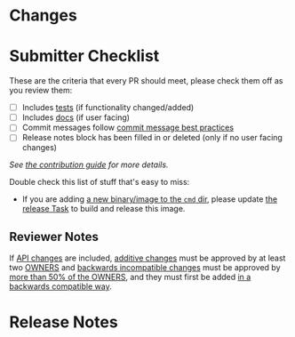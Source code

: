 <!-- 🎉🎉🎉 Thank you for the PR!!! 🎉🎉🎉 -->

# Changes

<!-- Describe your changes here- ideally you can get that description straight from
your descriptive commit message(s)! -->

# Submitter Checklist

These are the criteria that every PR should meet, please check them off as you
review them:

- [ ] Includes [tests](https://github.com/tektoncd/community/blob/master/standards.md#principles) (if functionality changed/added)
- [ ] Includes [docs](https://github.com/tektoncd/community/blob/master/standards.md#principles) (if user facing)
- [ ] Commit messages follow [commit message best practices](https://github.com/tektoncd/community/blob/master/standards.md#commit-messages)
- [ ] Release notes block has been filled in or deleted (only if no user facing changes)

_See [the contribution guide](https://github.com/tektoncd/pipeline/blob/master/CONTRIBUTING.md) for more details._

Double check this list of stuff that's easy to miss:

- If you are adding [a new binary/image to the `cmd` dir](../cmd), please update
  [the release Task](../tekton/publish.yaml) to build and release this image.

## Reviewer Notes

If [API changes](https://github.com/tektoncd/pipeline/blob/master/api_compatibility_policy.md) are included, [additive changes](https://github.com/tektoncd/pipeline/blob/master/api_compatibility_policy.md#additive-changes) must be approved by at least two [OWNERS](https://github.com/tektoncd/pipeline/blob/master/OWNERS) and [backwards incompatible changes](https://github.com/tektoncd/pipeline/blob/master/api_compatibility_policy.md#backwards-incompatible-changes) must be approved by [more than 50% of the OWNERS](https://github.com/tektoncd/pipeline/blob/master/OWNERS), and they must first be added [in a backwards compatible way](https://github.com/tektoncd/pipeline/blob/master/api_compatibility_policy.md#backwards-compatible-changes-first).

# Release Notes

<!--
Describe any user facing changes here, or delete this block.

Examples of user facing changes:
- API changes
- Bug fixes
- Any changes in behavior
- Changes requiring upgrade notices or deprecation warnings

For pull requests with a release note:

    ```release-note
    Your release note here
    ```

For pull requests that require additional action from users switching to the new release, include the string "action required" (case insensitive) in the release note:

    ```release-note
    action required: your release note here
    ```

For pull requests that don't need to be mentioned at release time, use the `/release-note-none` Prow command to add the `release-note-none` label to the PR. You can also write the string "NONE" as a release note in your PR description:

    ```release-note
    NONE
    ```
-->
